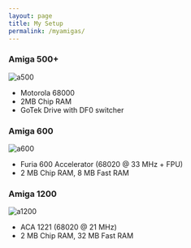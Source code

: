 ```yaml
---
layout: page
title: My Setup
permalink: /myamigas/
---
```


### Amiga 500+
![a500](https://farm5.staticflickr.com/4683/38238065864_3b4a0c4917_z.jpg)

* Motorola 68000
* 2MB Chip RAM
* GoTek Drive with DF0 switcher

### Amiga 600
![a600](https://farm5.staticflickr.com/4320/36068452345_3aa0d573f7_z.jpg)

* Furia 600 Accelerator (68020 @ 33 MHz + FPU)
* 2 MB Chip RAM, 8 MB Fast RAM

### Amiga 1200
![a1200](https://farm5.staticflickr.com/4246/35094321335_c73f1f6feb_z.jpg)

* ACA 1221 (68020 @ 21 MHz)
* 2 MB Chip RAM, 32 MB Fast RAM